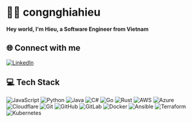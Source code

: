 # 🙋‍♂️ congnghiahieu

**Hey world, I'm Hieu, a Software Engineer from Vietnam**


## 🌐 Connect with me

[![LinkedIn](https://img.shields.io/badge/LinkedIn-%230077B5.svg?logo=linkedin&logoColor=white)](https://linkedin.com/in/congnghiahieu) 

## 💻 Tech Stack

![JavaScript](https://img.shields.io/badge/javascript-%23323330.svg?style=flat&logo=javascript&logoColor=%23F7DF1E)
![Python](https://img.shields.io/badge/python-3670A0?style=flat&logo=python&logoColor=ffdd54)
![Java](https://img.shields.io/badge/java-%23ED8B00.svg?style=flat&logo=openjdk&logoColor=white)
![C#](https://img.shields.io/badge/c%23-%23239120.svg?style=flat&logo=csharp&logoColor=white)
![Go](https://img.shields.io/badge/go-%2300ADD8.svg?style=flat&logo=go&logoColor=white)
![Rust](https://img.shields.io/badge/rust-%23000000.svg?style=flat&logo=rust&logoColor=white)
![AWS](https://img.shields.io/badge/AWS-%23FF9900.svg?style=flat&logo=amazon-aws&logoColor=white)
![Azure](https://img.shields.io/badge/azure-%230072C6.svg?style=flat&logo=microsoftazure&logoColor=white)
![Cloudflare](https://img.shields.io/badge/Cloudflare-F38020?style=flat&logo=Cloudflare&logoColor=white)
![Git](https://img.shields.io/badge/git-%23F05033.svg?style=flat&logo=git&logoColor=white)
![GitHub](https://img.shields.io/badge/github-%23121011.svg?style=flat&logo=github&logoColor=white)
![GitLab](https://img.shields.io/badge/gitlab-%23181717.svg?style=flat&logo=gitlab&logoColor=white)
![Docker](https://img.shields.io/badge/docker-%230db7ed.svg?style=flat&logo=docker&logoColor=white)
![Ansible](https://img.shields.io/badge/ansible-%231A1918.svg?style=flat&logo=ansible&logoColor=white)
![Terraform](https://img.shields.io/badge/terraform-%235835CC.svg?style=flat&logo=terraform&logoColor=white)
![Kubernetes](https://img.shields.io/badge/kubernetes-%23326ce5.svg?style=flat&logo=kubernetes&logoColor=white)
